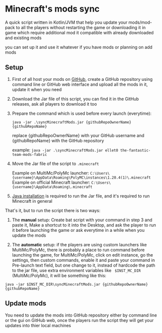 # Minecraft's mods sync

A quick script written in Kotlin/JVM that help you update your mods/mod-pack to all the players without restarting the game or downloading it in game which require additional mod
it compatible with already downloaded and existing mods

you can set up it and use it whatever if you have mods or planning on add mods


## Setup

1. First of all host your mods on [GitHub](https://github.com/), create a GitHub repository using command line or GitHub web interface and upload all the mods in it, update it when you need
2. Download the Jar file of this script, you can find it in the GitHub releases, ask all players to download it too
3. Prepare the command which is used before every launch (everytime):

    `java -jar .\syncMinecraftMods.jar {githubRepoOwnerName} {githubRepoName}`
   
    replace {githubRepoOwnerName} with your GitHub username
    and {githubRepoName} with the GitHub repository

    example: `java -jar .\syncMinecraftMods.jar ellet0 the-fantastic-team-mods-fabric`
    
4. Move the Jar file of the script to `.minecraft`
   
    Example on MultiMc/PolyMc launcher: `C:\Users\{username}\AppData\Roaming\PolyMC\instances\1.20.4(1)\.minecraft`
    Example on official Minecraft launcher: `C:\Users\{username}\AppData\Roaming\.minecraft`
5. [Java installation](https://www.oracle.com/java/technologies/javase/jdk17-archive-downloads.html) is required to run the Jar file, and it's required to run Minecraft in general


That's it, but to run the script there is two ways:

1. The **manual** setup: Create bat script with your command in step 3 and paste it, Make a shortcut to it into the Desktop, and ask the player to run it before launching the game or ask everytime in a while when you update the mods

2. The **automatic** setup: if the players are using custom launchers like MultiMc/PolyMc, there is probably a place to run command
before launching the game, for MultiMc/PolyMc, click on edit instance, go the settings, then custom commands, enable it and paste your command in Pre-launch text field, but one change to it, instead of hardcode the path to the jar file, use extra environment variables like `
   $INST_MC_DIR` (MultiMc/PolyMc), it will be something like this:

```console
java -jar $INST_MC_DIR\syncMinecraftMods.jar {githubRepoOwnerName} {githubRepoName}
```


## Update mods

You need to update the mods into GitHub repository either by command line or the gui on GitHub web, once the players run the script they will get your updates into thier local machines